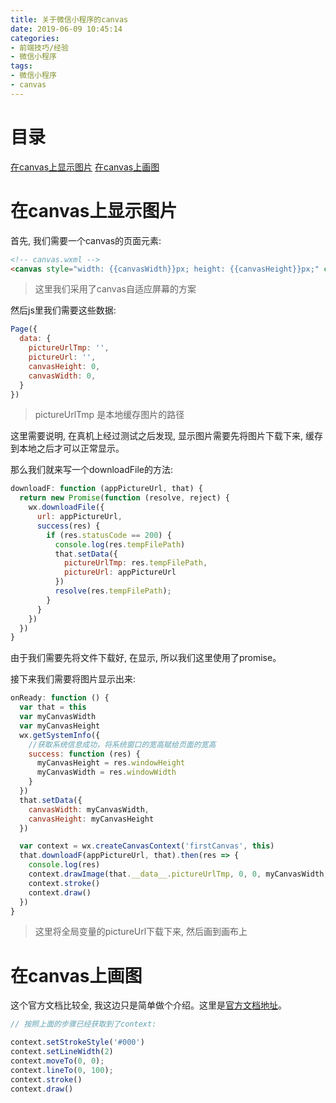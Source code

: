 ```yaml
---
title: 关于微信小程序的canvas
date: 2019-06-09 10:45:14
categories:
- 前端技巧/经验
- 微信小程序
tags:
- 微信小程序
- canvas
---
```


# 目录

[在canvas上显示图片](#在canvas上显示图片)
[在canvas上画图](#在canvas上画图)

# 在canvas上显示图片

首先, 我们需要一个canvas的页面元素:

<!--more-->

```html
<!-- canvas.wxml -->
<canvas style="width: {{canvasWidth}}px; height: {{canvasHeight}}px;" canvas-id="firstCanvas"></canvas>
```

> 这里我们采用了canvas自适应屏幕的方案

然后js里我们需要这些数据:

```js
Page({
  data: {
    pictureUrlTmp: '',
    pictureUrl: '',
    canvasHeight: 0,
    canvasWidth: 0,
  }
})
```

> pictureUrlTmp 是本地缓存图片的路径

这里需要说明, 在真机上经过测试之后发现, 显示图片需要先将图片下载下来, 缓存到本地之后才可以正常显示。

那么我们就来写一个downloadFile的方法:

```js
downloadF: function (appPictureUrl, that) {
  return new Promise(function (resolve, reject) {
    wx.downloadFile({
      url: appPictureUrl,
      success(res) {
        if (res.statusCode == 200) {
          console.log(res.tempFilePath)
          that.setData({
            pictureUrlTmp: res.tempFilePath,
            pictureUrl: appPictureUrl
          })
          resolve(res.tempFilePath);
        }
      }
    })
  })
}
```

由于我们需要先将文件下载好, 在显示, 所以我们这里使用了promise。

接下来我们需要将图片显示出来:

```js
onReady: function () {
  var that = this
  var myCanvasWidth
  var myCanvasHeight
  wx.getSystemInfo({
    //获取系统信息成功，将系统窗口的宽高赋给页面的宽高  
    success: function (res) {
      myCanvasHeight = res.windowHeight
      myCanvasWidth = res.windowWidth
    }
  })
  that.setData({
    canvasWidth: myCanvasWidth,
    canvasHeight: myCanvasHeight
  })

  var context = wx.createCanvasContext('firstCanvas', this)
  that.downloadF(appPictureUrl, that).then(res => {
    console.log(res)
    context.drawImage(that.__data__.pictureUrlTmp, 0, 0, myCanvasWidth, myCanvasHeight))
    context.stroke()
    context.draw()
  })
}
```

> 这里将全局变量的pictureUrl下载下来, 然后画到画布上

# 在canvas上画图

这个官方文档比较全, 我这边只是简单做个介绍。这里是[官方文档地址](https://developers.weixin.qq.com/miniprogram/dev/api/canvas/CanvasContext.html)。

```js
// 按照上面的步骤已经获取到了context:

context.setStrokeStyle('#000')
context.setLineWidth(2)
context.moveTo(0, 0);
context.lineTo(0, 100);
context.stroke()
context.draw()
```
